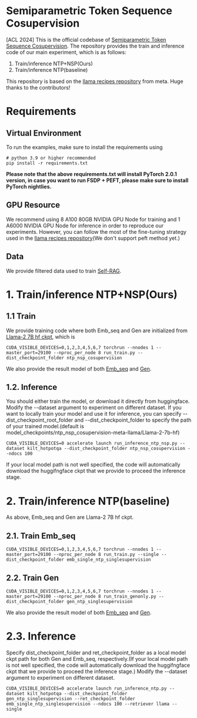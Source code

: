 # Semiparametric Token Sequence Cosupervision

[ACL 2024] This is the official codebase of [Semiparametric Token Sequence Cosupervision](https://arxiv.org/abs/2403.09024). The repository provides the train and inference code of our main experiment, which is as follows:

1. Train/inference NTP+NSP(Ours)
2. Train/inference NTP(baseline)

This repository is based on the [llama recipes repository](https://github.com/facebookresearch/llama-recipes) from meta. Huge thanks to the contributors! 





# Requirements
## Virtual Environment
To run the examples, make sure to install the requirements using

```
# python 3.9 or higher recommended
pip install -r requirements.txt

```

**Please note that the above requirements.txt will install PyTorch 2.0.1 version, in case you want to run FSDP + PEFT, please make sure to install PyTorch nightlies.**

## GPU Resource
We recommend using 8 A100 80GB NVIDIA GPU Node for training and 1 A6000 NVIDIA GPU Node for inference in order to reproduce our experiments. However, you can follow the most of the fine-tuning strategy used in the [llama recipes repository](https://github.com/facebookresearch/llama-recipes)(We don't support peft method yet.)

## Data
We provide filtered data used to train [Self-RAG](https://arxiv.org/abs/2310.11511).

# 1. Train/inference NTP+NSP(Ours)
## 1.1 Train
We provide training code where both Emb_seq and Gen are initialized from [Llama-2 7B hf ckpt](https://huggingface.co/meta-llama/Llama-2-7b-hf), which is
```
CUDA_VISIBLE_DEVICES=0,1,2,3,4,5,6,7 torchrun --nnodes 1 --master_port=29100 --nproc_per_node 8 run_train.py --dist_checkpoint_folder ntp_nsp_cosupervision
```
We also provide the result model of both [Emb_seq](https://huggingface.co/kaist-ai/cosupervision-emb_seq-Llama2_7b) and [Gen](https://huggingface.co/kaist-ai/cosupervision-gen-Llama2_7b). 
## 1.2. Inference
You should either train the model, or download it directly from huggingface.
Modify the --dataset argument to experiment on different dataset.
If you want to locally train your model and use it for inference, you can specify --dist_checkpoint_root_folder and --dist_checkpoint_folder to specify the path of your trained model.(default is model_checkpoints/ntp_nsp_cosupervision-meta-llama/Llama-2-7b-hf)

```
CUDA_VISIBLE_DEVICES=0 accelerate launch run_inference_ntp_nsp.py --dataset kilt_hotpotqa --dist_checkpoint_folder ntp_nsp_cosupervision --ndocs 100
```

If your local model path is not well specified, the code will automatically download the huggifngface ckpt that we provide to proceed the inference stage.

# 2. Train/inference NTP(baseline)
As above, Emb_seq and Gen are Llama-2 7B hf ckpt.

## 2.1. Train Emb_seq
```
CUDA_VISIBLE_DEVICES=0,1,2,3,4,5,6,7 torchrun --nnodes 1 --master_port=29100 --nproc_per_node 8 run_train.py --single --dist_checkpoint_folder emb_single_ntp_singlesupervision
```
## 2.2. Train Gen
```
CUDA_VISIBLE_DEVICES=0,1,2,3,4,5,6,7 torchrun --nnodes 1 --master_port=29100 --nproc_per_node 8 run_train_genonly.py --dist_checkpoint_folder gen_ntp_singlesupervision
```
We also provide the result model of both [Emb_seq](https://huggingface.co/kaist-ai/separate_supervision-emb_seq-Llama2_7b) and [Gen](https://huggingface.co/kaist-ai/separate_supervision-gen-Llama2_7b).
# 2.3. Inference
Specify dist_checkpoint_folder and ret_checkpoint_folder as a local model ckpt path for both Gen and Emb_seq, respectively.(If your local model path is not well specified, the code will automatically download the huggifngface ckpt that we provide to proceed the inference stage.)
Modify the --dataset argument to experiment on different dataset.
```
CUDA_VISIBLE_DEVICES=0 accelerate launch run_inference_ntp.py --dataset kilt_hotpotqa --dist_checkpoint_folder gen_ntp_singlesupervision --ret_checkpoint_folder emb_single_ntp_singlesupervision --ndocs 100 --retriever llama --single
```

